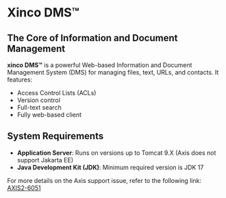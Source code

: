 # Xinco DMS™

## The Core of Information and Document Management

**xinco DMS™** is a powerful Web-based Information and Document Management System (DMS) for managing files, text, URLs, and contacts. It features:

- Access Control Lists (ACLs)
- Version control
- Full-text search
- Fully web-based client

## System Requirements

- **Application Server**: Runs on versions up to Tomcat 9.X (Axis does not support Jakarta EE)
- **Java Development Kit (JDK)**: Minimum required version is JDK 17

For more details on the Axis support issue, refer to the following link: [AXIS2-6051](https://issues.apache.org/jira/plugins/servlet/mobile#issue/AXIS2-6051)
